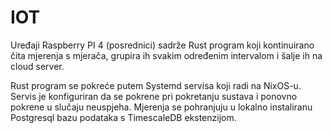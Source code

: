 # IOT

<div style="display: none;">
  \page izvjesce-2024-q1-iot IOT
</div>

Uređaji Raspberry PI 4 (posrednici) sadrže Rust program koji kontinuirano čita
mjerenja s mjerača, grupira ih svakim određenim intervalom i šalje ih na cloud
server.

Rust program se pokreće putem Systemd servisa koji radi na NixOS-u. Servis je
konfiguriran da se pokrene pri pokretanju sustava i ponovno pokrene u slučaju
neuspjeha. Mjerenja se pohranjuju u lokalno instaliranu Postgresql bazu podataka
s TimescaleDB ekstenzijom.
